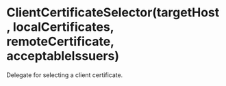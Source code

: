 # ClientCertificateSelector(targetHost, localCertificates, remoteCertificate, acceptableIssuers)

Delegate for selecting a client certificate. 

